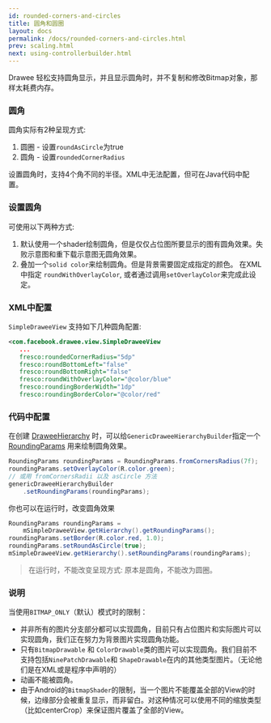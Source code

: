 ```yaml
---
id: rounded-corners-and-circles
title: 圆角和圆圈
layout: docs
permalink: /docs/rounded-corners-and-circles.html
prev: scaling.html
next: using-controllerbuilder.html
---
```


Drawee 轻松支持圆角显示，并且显示圆角时，并不复制和修改Bitmap对象，那样太耗费内存。

### 圆角

圆角实际有2种呈现方式:

1. 圆圈 - 设置`roundAsCircle`为true
2. 圆角 - 设置`roundedCornerRadius`

设置圆角时，支持4个角不同的半径。XML中无法配置，但可在Java代码中配置。

### 设置圆角

可使用以下两种方式:

1. 默认使用一个shader绘制圆角，但是仅仅占位图所要显示的图有圆角效果。失败示意图和重下载示意图无圆角效果。
2. 叠加一个`solid color`来绘制圆角。但是背景需要固定成指定的颜色。
    在XML中指定 `roundWithOverlayColor`, 或者通过调用`setOverlayColor`来完成此设定。

### XML中配置

`SimpleDraweeView` 支持如下几种圆角配置:

```xml
<com.facebook.drawee.view.SimpleDraweeView
   ...
   fresco:roundedCornerRadius="5dp"
   fresco:roundBottomLeft="false"
   fresco:roundBottomRight="false"
   fresco:roundWithOverlayColor="@color/blue"
   fresco:roundingBorderWidth="1dp"
   fresco:roundingBorderColor="@color/red"
```

### 代码中配置

在创建 [DraweeHierarchy](using-drawees-code.html) 时，可以给`GenericDraweeHierarchyBuilder`指定一个[RoundingParams](../javadoc/reference/com/facebook/drawee/generic/RoundingParams.html) 用来绘制圆角效果。


```java
RoundingParams roundingParams = RoundingParams.fromCornersRadius(7f);
roundingParams.setOverlayColor(R.color.green);
// 或用 fromCornersRadii 以及 asCircle 方法
genericDraweeHierarchyBuilder
    .setRoundingParams(roundingParams);
```

你也可以在运行时，改变圆角效果

```java
RoundingParams roundingParams = 
    mSimpleDraweeView.getHierarchy().getRoundingParams();
roundingParams.setBorder(R.color.red, 1.0);
roundingParams.setRoundAsCircle(true);
mSimpleDraweeView.getHierarchy().setRoundingParams(roundingParams);
```

> 在运行时，不能改变呈现方式: 原本是圆角，不能改为圆圈。
> 

### 说明

当使用`BITMAP_ONLY`（默认）模式时的限制：

- 并非所有的图片分支部分都可以实现圆角，目前只有占位图片和实际图片可以实现圆角，我们正在努力为背景图片实现圆角功能。
- 只有`BitmapDrawable` 和 `ColorDrawable`类的图片可以实现圆角。我们目前不支持包括`NinePatchDrawable`和 `ShapeDrawable`在内的其他类型图片。（无论他们是在XML或是程序中声明的）
- 动画不能被圆角。
- 由于Android的`BitmapShader`的限制，当一个图片不能覆盖全部的View的时候，边缘部分会被重复显示，而非留白。对这种情况可以使用不同的缩放类型（比如centerCrop）来保证图片覆盖了全部的View。
